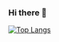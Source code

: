 ### Hi there 👋
[![Top Langs](https://github-readme-stats.vercel.app/api/top-langs/?username=joacolinares)](https://github.com/anuraghazra/github-readme-stats)

<!--
**joacolinares/joacolinares** is a ✨ _special_ ✨ repository because its `README.md` (this file) appears on your GitHub profile.

Here are some ideas to get you started:

- 🔭 I’m currently working on ...
- 🌱 I’m currently learning ...
- 👯 I’m looking to collaborate on ...
- 🤔 I’m looking for help with ...
- 💬 Ask me about ...
- 📫 How to reach me: ...
- 😄 Pronouns: ...
- ⚡ Fun fact: ...
-->
